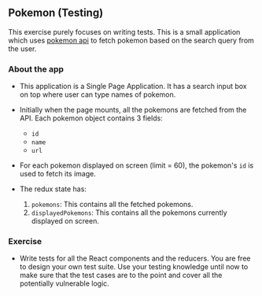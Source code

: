 ## Pokemon (Testing)

This exercise purely focuses on writing tests. This is a small application which uses [pokemon api](https://pokeapi.co/docsv2/) to fetch pokemon based on the search query from the user. 

### About the app

- This application is a Single Page Application. It has a search input box on top where user can type names of pokemon.

- Initially when the page mounts, all the pokemons are fetched from the API. Each pokemon object contains 3 fields:

  - `id`
  - `name`
  - `url`

- For each pokemon displayed on screen (limit = 60), the pokemon's `id` is used to fetch its image.

- The redux state has:
  
  1) `pokemons`: This contains all the fetched pokemons.
  2) `displayedPokemons`: This contains all the pokemons currently displayed on screen.

### Exercise

- Write tests for all the React components and the reducers. You are free to design your own test suite. Use your testing knowledge until now to make sure that the test cases are to the point and cover all the potentially vulnerable logic.


